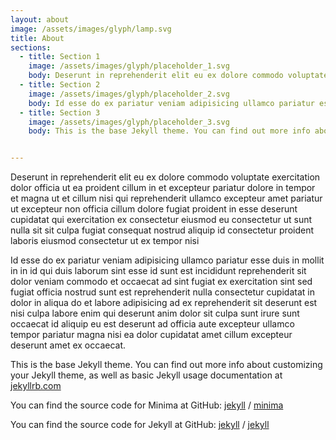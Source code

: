 ```yaml
---
layout: about
image: /assets/images/glyph/lamp.svg
title: About
sections:
  - title: Section 1
    image: /assets/images/glyph/placeholder_1.svg
    body: Deserunt in reprehenderit elit eu ex dolore commodo voluptate exercitation dolor officia ut ea proident cillum in et excepteur pariatur dolore in tempor et magna ut et cillum nisi qui reprehenderit ullamco excepteur amet pariatur ut excepteur non officia cillum dolore fugiat proident in esse deserunt cupidatat qui exercitation ex consectetur eiusmod eu consectetur ut sunt nulla sit sit culpa fugiat consequat nostrud aliquip id consectetur proident laboris eiusmod consectetur ut ex tempor nisi 
  - title: Section 2
    image: /assets/images/glyph/placeholder_2.svg
    body: Id esse do ex pariatur veniam adipisicing ullamco pariatur esse duis in mollit in in id qui duis laborum sint esse id sunt est incididunt reprehenderit sit dolor veniam commodo et occaecat ad sint fugiat ex exercitation sint sed fugiat officia nostrud sunt est reprehenderit nulla consectetur cupidatat in dolor in aliqua do et labore adipisicing ad ex reprehenderit sit deserunt est nisi culpa labore enim qui deserunt anim dolor sit culpa sunt irure sunt occaecat id aliquip eu est deserunt ad officia aute excepteur ullamco tempor pariatur magna nisi ea dolor cupidatat amet cillum excepteur deserunt amet ex occaecat.
  - title: Section 3
    image: /assets/images/glyph/placeholder_3.svg
    body: This is the base Jekyll theme. You can find out more info about customizing your Jekyll theme, as well as basic Jekyll usage documentation at [jekyllrb.com](https://jekyllrb.com/)


---
```


Deserunt in reprehenderit elit eu ex dolore commodo voluptate exercitation dolor officia ut ea proident cillum in et excepteur pariatur dolore in tempor et magna ut et cillum nisi qui reprehenderit ullamco excepteur amet pariatur ut excepteur non officia cillum dolore fugiat proident in esse deserunt cupidatat qui exercitation ex consectetur eiusmod eu consectetur ut sunt nulla sit sit culpa fugiat consequat nostrud aliquip id consectetur proident laboris eiusmod consectetur ut ex tempor nisi 

Id esse do ex pariatur veniam adipisicing ullamco pariatur esse duis in mollit in in id qui duis laborum sint esse id sunt est incididunt reprehenderit sit dolor veniam commodo et occaecat ad sint fugiat ex exercitation sint sed fugiat officia nostrud sunt est reprehenderit nulla consectetur cupidatat in dolor in aliqua do et labore adipisicing ad ex reprehenderit sit deserunt est nisi culpa labore enim qui deserunt anim dolor sit culpa sunt irure sunt occaecat id aliquip eu est deserunt ad officia aute excepteur ullamco tempor pariatur magna nisi ea dolor cupidatat amet cillum excepteur deserunt amet ex occaecat.


This is the base Jekyll theme. You can find out more info about customizing your Jekyll theme, as well as basic Jekyll usage documentation at [jekyllrb.com](https://jekyllrb.com/)

You can find the source code for Minima at GitHub:
[jekyll][jekyll-organization] /
[minima](https://github.com/jekyll/minima)

You can find the source code for Jekyll at GitHub:
[jekyll][jekyll-organization] /
[jekyll](https://github.com/jekyll/jekyll)


[jekyll-organization]: https://github.com/jekyll
